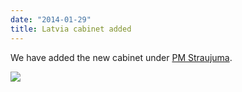 ```yaml
---
date: "2014-01-29"
title: Latvia cabinet added
---
```


We have added the new cabinet under [PM Straujuma](http://dev.parlgov.org/data/lva/cabinet-party/2014-01-22/).

![](/images/parliament-sweden.jpg)
